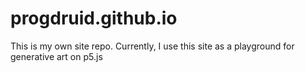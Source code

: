 # progdruid.github.io

This is my own site repo.
Currently, I use this site as a playground for generative art on p5.js